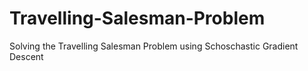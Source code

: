 # Travelling-Salesman-Problem

Solving the Travelling Salesman Problem using Schoschastic Gradient Descent
